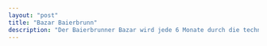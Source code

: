 ```yaml
---
layout: "post"
title: "Bazar Baierbrunn"
description: "Der Baierbrunner Bazar wird jede 6 Monate durch die technische Unterstützung von xolf organisiert und verwaltet."
---
```

